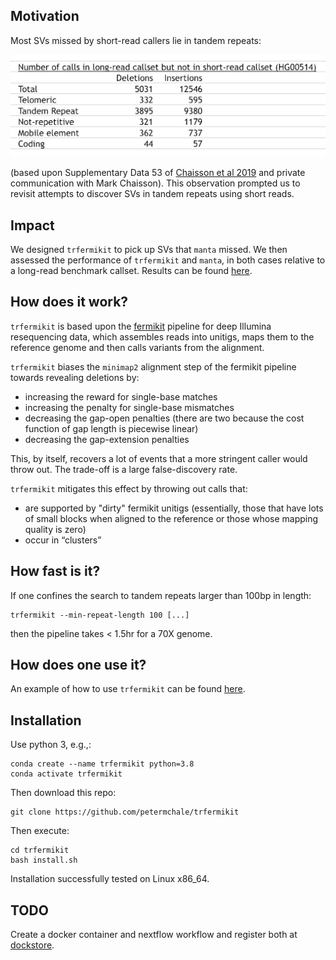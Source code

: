 ## Motivation 

Most SVs missed by short-read callers lie in tandem repeats: 

![](images/most_missing_SVs_lie_in_tandem_repeats.png)

(based upon Supplementary Data 53 of [Chaisson et al 2019](https://pubmed.ncbi.nlm.nih.gov/30992455) and private communication with Mark Chaisson). 
This observation prompted us to revisit attempts to discover SVs in tandem repeats using short reads.

## Impact 

We designed `trfermikit` to pick up SVs that `manta` missed. 
We then assessed the performance of `trfermikit` and `manta`, in both cases relative to a long-read benchmark callset. 
Results can be found [here](evaluate-calls/evaluate.ipynb).

## How does it work?

`trfermikit` is based upon the [fermikit](https://pubmed.ncbi.nlm.nih.gov/26220959/) pipeline for deep Illumina resequencing data, which assembles reads into unitigs, maps them to the reference genome and then calls variants from the alignment.

`trfermikit` biases the `minimap2` alignment step of the fermikit pipeline towards revealing deletions
by:

* increasing the reward for single-base matches
* increasing the penalty for single-base mismatches 
* decreasing the gap-open penalties (there are two because the cost function of gap length is piecewise linear)
* decreasing the gap-extension penalties 

This, by itself, recovers a lot of events that a more stringent caller would throw out. 
The trade-off is a large false-discovery rate. 

`trfermikit` mitigates this effect by throwing out calls that:
* are supported by "dirty" fermikit unitigs (essentially, those that have lots of small blocks when aligned to the reference or those whose mapping quality is zero)
* occur in “clusters”


## How fast is it?

If one confines the search to tandem repeats larger than 100bp in length:

```
trfermikit --min-repeat-length 100 [...]
```

then the pipeline takes < 1.5hr for a 70X genome.

## How does one use it?

An example of how to use `trfermikit` can be found [here](test-trfermikit.sh). 

## Installation
Use python 3, e.g.,:

```
conda create --name trfermikit python=3.8
conda activate trfermikit
```

Then download this repo:

```
git clone https://github.com/petermchale/trfermikit
```

Then execute:

```
cd trfermikit
bash install.sh 
```

Installation successfully tested on Linux x86_64.

## TODO

Create a docker container and nextflow workflow and register both at [dockstore](https://dockstore.org/).

